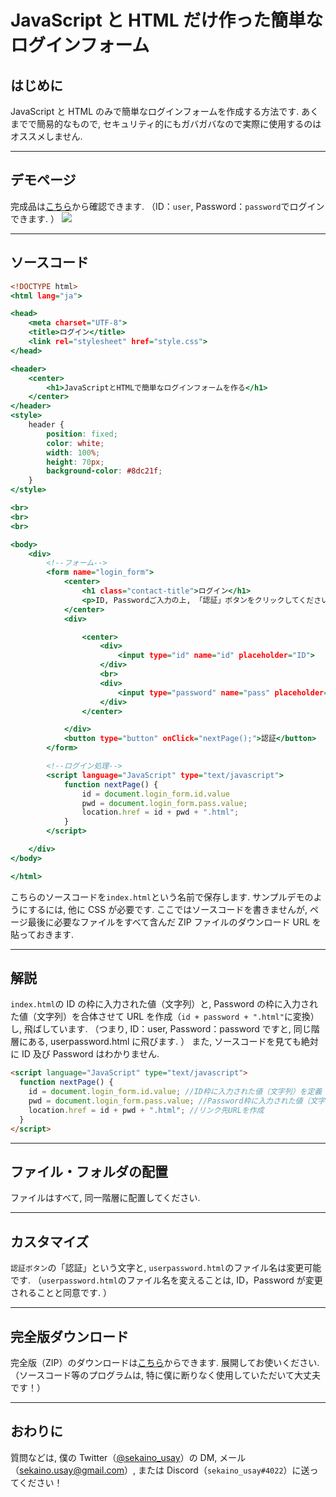 # JavaScript と HTML だけ作った簡単なログインフォーム

## はじめに

JavaScript と HTML のみで簡単なログインフォームを作成する方法です.
あくまでで簡易的なもので, セキュリティ的にもガバガバなので実際に使用するのはオススメしません.

---

## デモページ

完成品は[こちら](https://sekaino-usay.github.io/Login_form_JS_HTML/)から確認できます. （ID：`user`, Password：`password`でログインできます. ）
[<img src="https://qiita-image-store.s3.ap-northeast-1.amazonaws.com/0/668229/fafc384f-bb87-ad3b-8c9f-baa3355152c7.png">](https://sekaino-usay.github.io/Login_form_JS_HTML/)

---

## ソースコード

```html:index.html
<!DOCTYPE html>
<html lang="ja">

<head>
    <meta charset="UTF-8">
    <title>ログイン</title>
    <link rel="stylesheet" href="style.css">
</head>

<header>
    <center>
        <h1>JavaScriptとHTMLで簡単なログインフォームを作る</h1>
    </center>
</header>
<style>
    header {
        position: fixed;
        color: white;
        width: 100%;
        height: 70px;
        background-color: #8dc21f;
    }
</style>

<br>
<br>
<br>

<body>
    <div>
        <!--フォーム-->
        <form name="login_form">
            <center>
                <h1 class="contact-title">ログイン</h1>
                <p>ID, Passwordご入力の上, 「認証」ボタンをクリックしてください.</p>
            </center>
            <div>

                <center>
                    <div>
                        <input type="id" name="id" placeholder="ID">
                    </div>
                    <br>
                    <div>
                        <input type="password" name="pass" placeholder="Password" onchange="nextPage()">
                    </div>
                </center>

            </div>
            <button type="button" onClick="nextPage();">認証</button>
        </form>

        <!--ログイン処理-->
        <script language="JavaScript" type="text/javascript">
            function nextPage() {
                id = document.login_form.id.value
                pwd = document.login_form.pass.value;
                location.href = id + pwd + ".html";
            }
        </script>

    </div>
</body>

</html>
```

こちらのソースコードを`index.html`という名前で保存します.
サンプルデモのようにするには, 他に CSS が必要です. ここではソースコードを書きませんが, ページ最後に必要なファイルをすべて含んだ ZIP ファイルのダウンロード URL を貼っておきます.

---

## 解説

`index.html`の ID の枠に入力された値（文字列）と, Password の枠に入力された値（文字列）を合体させて URL を作成（`id + password + ".html"`に変換）し, 飛ばしています.
（つまり, ID：user, Password：password ですと, 同じ階層にある, userpassword.html に飛びます. ）
また, ソースコードを見ても絶対に ID 及び Password はわかりません.

```html
<script language="JavaScript" type="text/javascript">
  function nextPage() {
    id = document.login_form.id.value; //ID枠に入力された値（文字列）を定義
    pwd = document.login_form.pass.value; //Password枠に入力された値（文字列）を定義
    location.href = id + pwd + ".html"; //リンク先URLを作成
  }
</script>
```

---

## ファイル・フォルダの配置

ファイルはすべて, 同一階層に配置してください.

---

## カスタマイズ

`認証ボタン`の「認証」という文字と, `userpassword.html`のファイル名は変更可能です.
（`userpassword.html`のファイル名を変えることは, ID，Password が変更されることと同意です. ）

---

## 完全版ダウンロード

完全版（ZIP）のダウンロードは[こちら](https://github.com/sekaino-usay/Login_form_JS_HTML/archive/refs/heads/main.zip)からできます. 展開してお使いください.
（ソースコード等のプログラムは, 特に僕に断りなく使用していただいて大丈夫です！）

---

## おわりに
質問などは, 僕の Twitter（[@sekaino_usay](https://twitter.com/sekaino_usay)）の DM, メール（[sekaino.usay@gmail.com](mailto:sekaino.usay@gmail.com)）, または Discord（`sekaino_usay#4022`）に送ってください！
